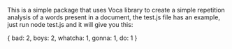 This is a simple package that uses Voca library to create a simple repetition analysis of a words present in a document, the test.js file has an example, just run node test.js and it will give you this:

{ bad: 2, boys: 2, whatcha: 1, gonna: 1, do: 1 }
